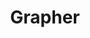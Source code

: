 ---
title: Grapher
direct_url: https://projects.calebevans.me/grapher/
category: math
description: Graph Cartesian and polar equations
---